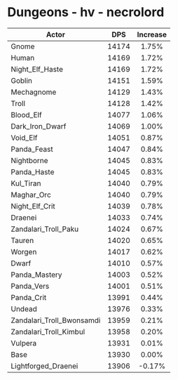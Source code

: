 # Dungeons - hv - necrolord
| Actor | DPS | Increase |
|---|:---:|:---:|
|Gnome|14174|1.75%|
|Human|14169|1.72%|
|Night_Elf_Haste|14169|1.72%|
|Goblin|14151|1.59%|
|Mechagnome|14129|1.43%|
|Troll|14128|1.42%|
|Blood_Elf|14077|1.06%|
|Dark_Iron_Dwarf|14069|1.00%|
|Void_Elf|14051|0.87%|
|Panda_Feast|14047|0.84%|
|Nightborne|14045|0.83%|
|Panda_Haste|14045|0.83%|
|Kul_Tiran|14040|0.79%|
|Maghar_Orc|14040|0.79%|
|Night_Elf_Crit|14039|0.78%|
|Draenei|14033|0.74%|
|Zandalari_Troll_Paku|14024|0.67%|
|Tauren|14020|0.65%|
|Worgen|14017|0.62%|
|Dwarf|14010|0.57%|
|Panda_Mastery|14003|0.52%|
|Panda_Vers|14001|0.51%|
|Panda_Crit|13991|0.44%|
|Undead|13976|0.33%|
|Zandalari_Troll_Bwonsamdi|13959|0.21%|
|Zandalari_Troll_Kimbul|13958|0.20%|
|Vulpera|13931|0.01%|
|Base|13930|0.00%|
|Lightforged_Draenei|13906|-0.17%|
